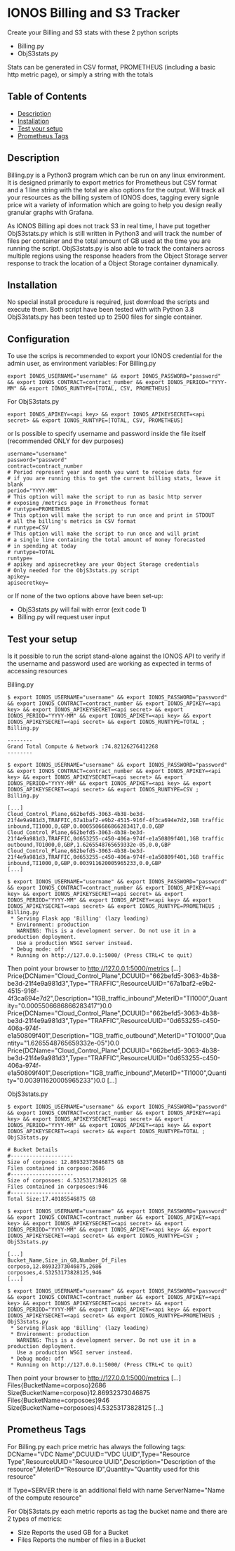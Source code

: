 # IONOS Billing and S3 Tracker

Create your Billing and S3 stats with these 2 python scripts
- Billing.py
- ObjS3stats.py

Stats can be generated in CSV format, PROMETHEUS (including a basic http metric page), or simply a string with the totals

## Table of Contents

- [Description](#description)
- [Installation](#installation)
- [Test your setup](#test-your-setup)
- [Prometheus Tags](#prometheus-tags)

## Description

Billing.py is a Python3 program which can be run on any linux environment.
It is designed primarily to export metrics for Prometheus but CSV format and a 1 line string with the total are also options for the output.
Will track all your resources as the billing system of IONOS does, tagging every signle price wit a variety of information which are going to 
help you design really granular graphs with Grafana.

As IONOS Billing api does not track S3 in real time, I have put together ObjS3stats.py which is still written in Python3 and will track the number
of files per container and the total amount of GB used at the time you are running the script.
ObjS3stats.py is also able to track the containers across multiple regions using the response headers from the Object Storage server response to
track the location of a Object Storage container dynamically.

## Installation

No special install procedure is required, just download the scripts and execute them.
Both script have been tested with with Python 3.8
ObjS3stats.py has been tested up to 2500 files for single container.

## Configuration

To use the scrips is recommended to export your IONOS credential for the admin user, as environment variables:
For Billing.py
```
export IONOS_USERNAME="username" && export IONOS_PASSWORD="password" && export IONOS_CONTRACT=contract_number && export IONOS_PERIOD="YYYY-MM" && export IONOS_RUNTYPE=[TOTAL, CSV, PROMETHEUS]
```
For ObjS3stats.py
```
export IONOS_APIKEY=<api key> && export IONOS_APIKEYSECRET=<api secret> && export IONOS_RUNTYPE=[TOTAL, CSV, PROMETHEUS]
```
or
Is possible to specify username and password inside the file itself (recommended ONLY for dev purposes)
```
username="username"
password="password"
contract=contract_number
# Period represent year and month you want to receive data for
# if you are running this to get the current billing stats, leave it blank
period="YYYY-MM"
# This option will make the script to run as basic http server
# exposing /metrics page in Prometheus format
# runtype=PROMETHEUS 
# This option will make the script to run once and print in STDOUT
# all the billing's metrics in CSV format
# runtype=CSV 
# This option will make the script to run once and will print 
# a single line containing the total amount of money forecasted
# in spending at today
# runtype=TOTAL
runtype=
# apikey and apisecretkey are your Object Storage credentials
# Only needed for the ObjS3stats.py script
apikey=
apisecretkey=
```
or
If none of the two options above have been set-up:
- ObjS3stats.py will fail with error (exit code 1)
- Billing.py will request user input

## Test your setup
Is it possible to run the script stand-alone against the IONOS API to verify if the username and password used
are working as expected in terms of accessing resources

Billing.py
```
$ export IONOS_USERNAME="username" && export IONOS_PASSWORD="password" && export IONOS_CONTRACT=contract_number && export IONOS_APIKEY=<api key> && export IONOS_APIKEYSECRET=<api secret> && export IONOS_PERIOD="YYYY-MM" && export IONOS_APIKEY=<api key> && export IONOS_APIKEYSECRET=<api secret> && export IONOS_RUNTYPE=TOTAL ; Billing.py

--------
Grand Total Compute & Network :74.82126276412268
--------

$ export IONOS_USERNAME="username" && export IONOS_PASSWORD="password" && export IONOS_CONTRACT=contract_number && export IONOS_APIKEY=<api key> && export IONOS_APIKEYSECRET=<api secret> && export IONOS_PERIOD="YYYY-MM" && export IONOS_APIKEY=<api key> && export IONOS_APIKEYSECRET=<api secret> && export IONOS_RUNTYPE=CSV ; Billing.py

[...]
Cloud_Control_Plane,662befd5-3063-4b38-be3d-21f4e9a981d3,TRAFFIC,67a1baf2-e9b2-4515-916f-4f3ca694e7d2,1GB traffic inbound,TI1000,0,GBP,0.0005506686866283417,0.0,GBP
Cloud_Control_Plane,662befd5-3063-4b38-be3d-21f4e9a981d3,TRAFFIC,0d653255-c450-406a-974f-e1a50809f401,1GB traffic outbound,TO1000,0,GBP,1.6265548765659332e-05,0.0,GBP
Cloud_Control_Plane,662befd5-3063-4b38-be3d-21f4e9a981d3,TRAFFIC,0d653255-c450-406a-974f-e1a50809f401,1GB traffic inbound,TI1000,0,GBP,0.003911620005965233,0.0,GBP
[...]

$ export IONOS_USERNAME="username" && export IONOS_PASSWORD="password" && export IONOS_CONTRACT=contract_number && export IONOS_APIKEY=<api key> && export IONOS_APIKEYSECRET=<api secret> && export IONOS_PERIOD="YYYY-MM" && export IONOS_APIKEY=<api key> && export IONOS_APIKEYSECRET=<api secret> && export IONOS_RUNTYPE=PROMETHEUS ; Billing.py
 * Serving Flask app 'Billing' (lazy loading)
 * Environment: production
   WARNING: This is a development server. Do not use it in a production deployment.
   Use a production WSGI server instead.
 * Debug mode: off
 * Running on http://127.0.0.1:5000/ (Press CTRL+C to quit)
```
Then point your browser to http://127.0.0.1:5000/metrics
[...]
Price{DCName="Cloud_Control_Plane",DCUUID="662befd5-3063-4b38-be3d-21f4e9a981d3",Type="TRAFFIC",ResourceUUID="67a1baf2-e9b2-4515-916f-4f3ca694e7d2",Description="1GB_traffic_inbound",MeterID="TI1000",Quantity="0.0005506686866283417"}0.0 Price{DCName="Cloud_Control_Plane",DCUUID="662befd5-3063-4b38-be3d-21f4e9a981d3",Type="TRAFFIC",ResourceUUID="0d653255-c450-406a-974f-e1a50809f401",Description="1GB_traffic_outbound",MeterID="TO1000",Quantity="1.6265548765659332e-05"}0.0 Price{DCName="Cloud_Control_Plane",DCUUID="662befd5-3063-4b38-be3d-21f4e9a981d3",Type="TRAFFIC",ResourceUUID="0d653255-c450-406a-974f-e1a50809f401",Description="1GB_traffic_inbound",MeterID="TI1000",Quantity="0.003911620005965233"}0.0
[...]

ObjS3stats.py
```
$ export IONOS_USERNAME="username" && export IONOS_PASSWORD="password" && export IONOS_CONTRACT=contract_number && export IONOS_APIKEY=<api key> && export IONOS_APIKEYSECRET=<api secret> && export IONOS_PERIOD="YYYY-MM" && export IONOS_APIKEY=<api key> && export IONOS_APIKEYSECRET=<api secret> && export IONOS_RUNTYPE=TOTAL ; ObjS3stats.py

# Bucket Details
#--------------------
Size of corposo: 12.86932373046875 GB
Files contained in corposo:2686
#--------------------
Size of corposoes: 4.53253173828125 GB
Files contained in corposoes:946
#--------------------
Total Size:17.40185546875 GB

$ export IONOS_USERNAME="username" && export IONOS_PASSWORD="password" && export IONOS_CONTRACT=contract_number && export IONOS_APIKEY=<api key> && export IONOS_APIKEYSECRET=<api secret> && export IONOS_PERIOD="YYYY-MM" && export IONOS_APIKEY=<api key> && export IONOS_APIKEYSECRET=<api secret> && export IONOS_RUNTYPE=CSV ; ObjS3stats.py

[...]
Bucket_Name,Size_in_GB,Number_Of_Files
corposo,12.86932373046875,2686
corposoes,4.53253173828125,946
[...]

$ export IONOS_USERNAME="username" && export IONOS_PASSWORD="password" && export IONOS_CONTRACT=contract_number && export IONOS_APIKEY=<api key> && export IONOS_APIKEYSECRET=<api secret> && export IONOS_PERIOD="YYYY-MM" && export IONOS_APIKEY=<api key> && export IONOS_APIKEYSECRET=<api secret> && export IONOS_RUNTYPE=PROMETHEUS ; ObjS3stats.py
 * Serving Flask app 'Billing' (lazy loading)
 * Environment: production
   WARNING: This is a development server. Do not use it in a production deployment.
   Use a production WSGI server instead.
 * Debug mode: off
 * Running on http://127.0.0.1:5000/ (Press CTRL+C to quit)
```
Then point your browser to http://127.0.0.1:5000/metrics
[...]
Files{BucketName=corposo}2686
Size{BucketName=corposo}12.86932373046875
Files{BucketName=corposoes}946
Size{BucketName=corposoes}4.53253173828125
[...]


## Prometheus Tags
For Billing.py each price metric has always the following tags:
DCName="VDC Name",DCUUID="VDC UUID",Type="Resource Type",ResourceUUID="Resource UUID",Description="Description of the resource",MeterID="Resource ID",Quantity="Quantity used for this resource"

If Type=SERVER there is an additional field with name ServerName="Name of the compute resource"

For ObjS3stats.py each metric reports as tag the bucket name and there are 2 types of metrics:
- Size
Reports the used GB for a Bucket
- Files
Reports the number of files in a Bucket